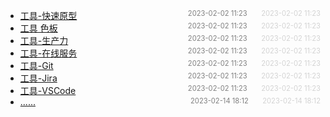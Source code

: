 - [工具-快速原型](%E5%B7%A5%E5%85%B7-%E5%BF%AB%E9%80%9F%E5%8E%9F%E5%9E%8B)<span style="font-size:.8em;float:right"><span style="color:orange"></span><span style="padding-left:2em;color:gray;">2023-02-02 11:23</span><span style="padding-left:2em;color:lightgray;">2023-02-02 11:23</span></span>
- [工具 色板](%E5%B7%A5%E5%85%B7-%E8%89%B2%E6%9D%BF)<span style="font-size:.8em;float:right"><span style="color:orange"></span><span style="padding-left:2em;color:gray;">2023-02-02 11:23</span><span style="padding-left:2em;color:lightgray;">2023-02-02 11:23</span></span>
- [工具-生产力](%E5%B7%A5%E5%85%B7-%E7%94%9F%E4%BA%A7%E5%8A%9B)<span style="font-size:.8em;float:right"><span style="color:orange"></span><span style="padding-left:2em;color:gray;">2023-02-02 11:23</span><span style="padding-left:2em;color:lightgray;">2023-02-02 11:23</span></span>
- [工具-在线服务](%E5%B7%A5%E5%85%B7-%E5%9C%A8%E7%BA%BF%E6%9C%8D%E5%8A%A1)<span style="font-size:.8em;float:right"><span style="color:orange"></span><span style="padding-left:2em;color:gray;">2023-02-02 11:23</span><span style="padding-left:2em;color:lightgray;">2023-02-02 11:23</span></span>
- [工具-Git](%E5%B7%A5%E5%85%B7-Git)<span style="font-size:.8em;float:right"><span style="color:orange"></span><span style="padding-left:2em;color:gray;">2023-02-02 11:23</span><span style="padding-left:2em;color:lightgray;">2023-02-02 11:23</span></span>
- [工具-Jira](%E5%B7%A5%E5%85%B7-Jira)<span style="font-size:.8em;float:right"><span style="color:orange"></span><span style="padding-left:2em;color:gray;">2023-02-02 11:23</span><span style="padding-left:2em;color:lightgray;">2023-02-02 11:23</span></span>
- [工具-VSCode](%E5%B7%A5%E5%85%B7-VSCode)<span style="font-size:.8em;float:right"><span style="color:orange"></span><span style="padding-left:2em;color:gray;">2023-02-02 11:23</span><span style="padding-left:2em;color:lightgray;">2023-02-02 11:23</span></span>
- [......]()<span style="font-size:.8em;float:right"><span style="color:orange"></span><span style="padding-left:2em;color:gray;">2023-02-14 18:12</span><span style="padding-left:2em;color:lightgray;">2023-02-14 18:12</span></span>
